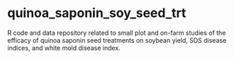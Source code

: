 # quinoa_saponin_soy_seed_trt
R code and data repository related to small plot and on-farm studies of the efficacy of quinoa saponin seed treatments on soybean yield, SDS disease indices, and white mold disease index.

